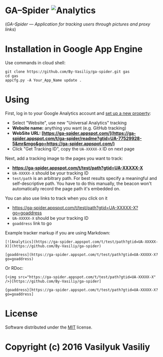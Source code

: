 # GA–Spider ![Analytics](https://ga-spider.appspot.com/t/ga-spider/readme?gtid=UA-77529928-5)
(*GA–Spider — Application for tracking users through pictures and proxy links*)

# Installation in Google App Engine
Use commands in cloud shell:
```
git clone https://github.com/By-Vasiliy/ga-spider.git gas
cd gas
appcfg.py -A Your_App_Name update .
```

# Using
First, log in to your Google Analytics account and [set up a new property](https://ga-spider.appspot.com/t/ga-spider/readme?gtid=UA-77529928-5&mr&mgo&go=https://support.google.com/analytics/answer/1042508?hl=en):

* Select "Website", use new "Universal Analytics" tracking
* **Website name:** anything you want (e.g. GitHub tracking)
* **WebSite URL: [https://ga-spider.appspot.com/](https://ga-spider.appspot.com/t/ga-spider/readme?gtid=UA-77529928-5&mr&mgo&go=https://ga-spider.appspot.com/)**
* Click "Get Tracking ID", copy the `UA-XXXXX-X` ID on next page

Next, add a tracking image to the pages you want to track:

* **https://ga-spider.appspot.com/t/test/path?gtid=UA-XXXXX-X**
* `UA-XXXXX-X` should be your tracking ID
* `test/path` is an arbitrary path. For best results specify a meaningful and self-descriptive path. You have to do this manually, the beacon won't automatically record the page path it's embedded on.

You can also use links to track when you click on it

* https://ga-spider.appspot.com/t/test/path?gtid=UA-XXXXX-X?go=goaddress
* `UA-XXXXX-X` should be your tracking ID
* `goaddress` link to go


Example tracker markup if you are using Markdown:

```
[![Analytics](https://ga-spider.appspot.com/t/test/path?gtid=UA-XXXXX-X)](https://github.com/By-Vasiliy/ga-spider)
```

```
[goaddress](https://ga-spider.appspot.com/t/test/path?gtid=UA-XXXXX-X?go=goaddress)
```

Or RDoc:

```
{<img src="https://ga-spider.appspot.com/t/test/path?gtid=UA-XXXXX-X" />}[https://github.com/By-Vasiliy/ga-spider]
```

```
{goaddress}[https://ga-spider.appspot.com/t/test/path?gtid=UA-XXXXX-X?go=goaddress]
```

# License
Software distributed under the [MIT](https://ga-spider.appspot.com/t/ga-spider/readme?gtid=UA-77529928-5&mr&mgo&go=https://git.io/vrz7B) license.

# Copyright (c) 2016 Vasilyuk Vasiliy





